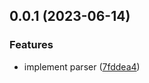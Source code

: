 ## 0.0.1 (2023-06-14)


### Features

* implement parser ([7fddea4](https://github.com/prostojs/zod-parser/commit/7fddea493327b9794f9d9e8d080d56509e531d65))



